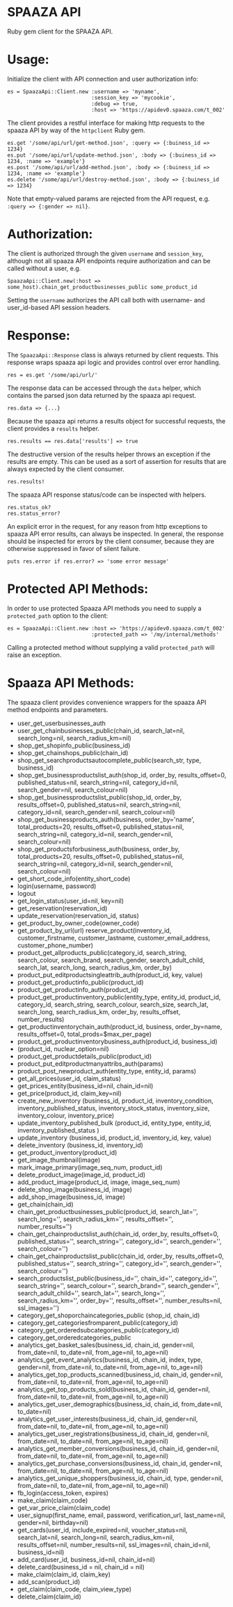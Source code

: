 SPAAZA API
==========
Ruby gem client for the SPAAZA API. 

Usage:
==========

Initialize the client with API connection and user authorization info:

    es = SpaazaApi::Client.new :username => 'myname', 
                               :session_key => 'mycookie',
                               :debug => true,
                               :host => 'https://apidev0.spaaza.com/t_002'

The client provides a restful interface for making http requests to the spaaza API by way of the `httpclient` Ruby gem. 

    es.get '/some/api/url/get-method.json', :query => {:buiness_id => 1234}
    es.put '/some/api/url/update-method.json', :body => {:buiness_id => 1234, :name => 'example'}
    es.post '/some/api/url/add-method.json', :body => {:buiness_id => 1234, :name => 'example'}
    es.delete '/some/api/url/destroy-method.json', :body => {:buiness_id => 1234}

Note that empty-valued params are rejected from the API request, e.g. `:query => {:gender => nil}`.

Authorization:
=========

The client is authorized through the given `username` and `session_key`, although not all spaaza API endpoints require authorization and can be called without a user, e.g.

    SpaazaApi::Client.new(:host => some_host).chain_get_productbusinesses_public some_product_id

Setting the `username` authorizes the API call both with username- and user_id-based API session headers.

Response:
=========

The `SpaazaApi::Response` class is always returned by client requests. This response wraps spaaza api logic and provides control over error handling.

    res = es.get '/some/api/url/'

The response data can be accessed through the `data` helper, which contains the parsed json data returned by the spaaza api request.

    res.data => {...}

Because the spaaza api returns a results object for successful requests, the client provides a `results` helper.

    res.results == res.data['results'] => true

The destructive version of the results helper throws an exception if the results are empty. This can be used as a sort of assertion for results that are always expected by the client consumer.

    res.results!

The spaaza API response status/code can be inspected with helpers.

    res.status_ok?
    res.status_error?

An explicit error in the request, for any reason from http exceptions to spaaza API error results, can always be inspected. In general, the response should be inspected for errors by the client consumer, because they are otherwise suppressed in favor of silent failure.

    puts res.error if res.error? => 'some error message'

Protected API Methods:
==================

In order to use protected Spaaza API methods you need to supply a `protected_path` option to the client:

    es = SpaazaApi::Client.new :host => 'https://apidev0.spaaza.com/t_002'
                               :protected_path => '/my/internal/methods'

Calling a protected method without supplying a valid `protected_path` will raise an exception.

Spaaza API Methods:
==================

The spaaza client provides convenience wrappers for the spaaza API method endpoints and parameters. 

+ user_get_userbusinesses_auth 
+ user_get_chainbusinesses_public(chain_id, search_lat=nil, search_long=nil, search_radius_km=nil)
+ shop_get_shopinfo_public(business_id)
+ shop_get_chainshops_public(chain_id)
+ shop_get_searchproductsautocomplete_public(search_str, type, business_id)
+ shop_get_businessproductslist_auth(shop_id, order_by, results_offset=0, published_status=nil, search_string=nil, category_id=nil, search_gender=nil, search_colour=nil)
+ shop_get_businessproductslist_public(shop_id, order_by, results_offset=0, published_status=nil, search_string=nil, category_id=nil, search_gender=nil, search_colour=nil)
+ shop_get_businessproducts_auth(business, order_by='name', total_products=20, results_offset=0, published_status=nil, search_string=nil, category_id=nil, search_gender=nil, search_colour=nil)
+ shop_get_productsforbusiness_auth(business, order_by, total_products=20, results_offset=0, published_status=nil, search_string=nil, category_id=nil, search_gender=nil, search_colour=nil)
+ get_short_code_info(entity_short_code)
+ login(username, password)
+ logout
+ get_login_status(user_id=nil, key=nil)
+ get_reservation(reservation_id)
+ update_reservation(reservation_id, status)
+ get_product_by_owner_code(owner_code)
+ get_product_by_url(url)
    reserve_product(inventory_id, customer_firstname, customer_lastname, customer_email_address, customer_phone_number)
+ product_get_allproducts_public(category_id, search_string, search_colour, search_brand, search_gender, search_adult_child, search_lat, search_long, search_radius_km, order_by)
+ product_put_editproductsingleattrib_auth(product_id, key, value)
+ product_get_productinfo_public(product_id)
+ product_get_productinfo_auth(product_id)
+ product_get_productinventory_public(entity_type, entity_id, product_id, category_id, search_string, search_colour, search_size, search_lat, search_long, search_radius_km, order_by, results_offset, number_results)
+ get_productinventorychain_auth(product_id, business, order_by=name, results_offset=0, total_prods=$max_per_page)
+ product_get_productinventorybusiness_auth(product_id, business_id)
+ (product_id, nuclear_option=nil)
+ product_get_productdetails_public(product_id)
+ product_put_editproductmanyattribs_auth(params)
+ product_post_newproduct_auth(entity_type, entity_id, params)
+ get_all_prices(user_id, claim_status)
+ get_prices_entity(business_id=nil, chain_id=nil) 
+ get_price(product_id, claim_key=nil)
+ create_new_inventory (business_id, product_id, inventory_condition, inventory_published_status, inventory_stock_status, inventory_size, inventory_colour, inventory_price)
+ update_inventory_published_bulk (product_id, entity_type, entity_id, inventory_published_status )
+ update_inventory (business_id, product_id, inventory_id, key, value)
+ delete_inventory (business_id, inventory_id)
+ get_product_inventory(product_id)
+ get_image_thumbnail(image)
+ mark_image_primary(image_seq_num, product_id)
+ delete_product_image(image_id, product_id)
+ add_product_image(product_id, image, image_seq_num)
+ delete_shop_image(business_id, image)
+ add_shop_image(business_id, image)
+ get_chain(chain_id)
+ chain_get_productbusinesses_public(product_id, search_lat='', search_long='', search_radius_km='', results_offset='', number_results='')
+ chain_get_chainproductslist_auth(chain_id, order_by, results_offset=0, published_status='', search_string='', category_id='', search_gender='', search_colour='')
+ chain_get_chainproductslist_public(chain_id, order_by, results_offset=0, published_status='', search_string='', category_id='', search_gender='', search_colour='')
+ search_productslist_public(business_id='', chain_id='', category_id='', search_string='', search_colour='', search_brand='', search_gender='', search_adult_child='', search_lat='', search_long='', search_radius_km='', order_by='', results_offset='', number_results=nil, ssl_images='')
+ category_get_shoporchaincategories_public (shop_id, chain_id)
+ category_get_categoriesfromparent_public(category_id)
+ category_get_orderedsubcategories_public(category_id)
+ category_get_orderedcategories_public
+ analytics_get_basket_sales(business_id, chain_id, gender=nil, from_date=nil, to_date=nil, from_age=nil, to_age=nil)
+ analytics_get_event_analytics(business_id, chain_id, index, type, gender=nil, from_date=nil, to_date=nil, from_age=nil, to_age=nil)
+ analytics_get_top_products_scanned(business_id, chain_id, gender=nil, from_date=nil, to_date=nil, from_age=nil, to_age=nil)
+ analytics_get_top_products_sold(business_id, chain_id, gender=nil, from_date=nil, to_date=nil, from_age=nil, to_age=nil)
+ analytics_get_user_demographics(business_id, chain_id, from_date=nil, to_date=nil)
+ analytics_get_user_interests(business_id, chain_id, gender=nil, from_date=nil, to_date=nil, from_age=nil, to_age=nil)
+ analytics_get_user_registrations(business_id, chain_id, gender=nil, from_date=nil, to_date=nil, from_age=nil, to_age=nil)
+ analytics_get_member_conversions(business_id, chain_id, gender=nil, from_date=nil, to_date=nil, from_age=nil, to_age=nil)
+ analytics_get_purchase_conversions(business_id, chain_id, gender=nil, from_date=nil, to_date=nil, from_age=nil, to_age=nil)
+ analytics_get_unique_shoppers(business_id, chain_id, type, gender=nil, from_date=nil, to_date=nil, from_age=nil, to_age=nil)
+ fb_login(access_token, expires)
+ make_claim(claim_code)
+ get_var_price_claim(claim_code)
+ user_signup(first_name, email, password, verification_url, last_name=nil, gender=nil, birthday=nil)
+ get_cards(user_id, include_expired=nil, voucher_status=nil, search_lat=nil, search_long=nil, search_radius_km=nil, results_offset=nil, number_results=nil, ssl_images=nil, chain_id=nil, business_id=nil)
+ add_card(user_id, business_id=nil, chain_id=nil)
+ delete_card(business_id = nil, chain_id = nil)
+ make_claim(claim_id, claim_key)
+ add_scan(product_id)
+ get_claim(claim_code, claim_view_type)
+ delete_claim(claim_id)
